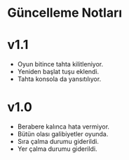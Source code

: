 # Güncelleme Notları

# v1.1
- Oyun bitince tahta kilitleniyor.
- Yeniden başlat tuşu eklendi.
- Tahta konsola da yansıtılıyor.

# v1.0
- Berabere kalınca hata vermiyor.
- Bütün olası galibiyetler oyunda.
- Sıra çalma durumu giderildi.
- Yer çalma durumu giderildi.
                              
